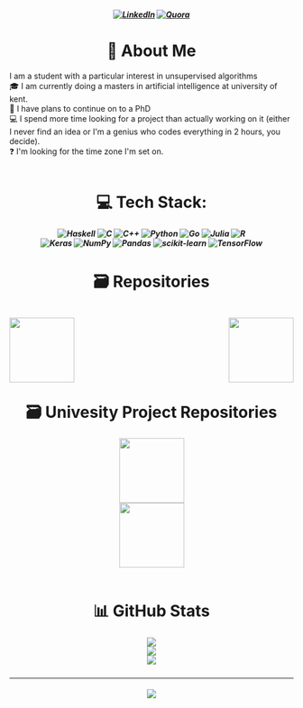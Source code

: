 

<h5 align="center">

[![LinkedIn](https://img.shields.io/badge/LinkedIn-%230077B5.svg?logo=linkedin&logoColor=white)](https://linkedin.com/in/Tom-Hermann)
[![Quora](https://img.shields.io/badge/Quora-%23B92B27.svg?logo=Quora&logoColor=white)](https://quora.com/profile/Thoum-Hermann)

</h5>

<h1 align="center"> 💫 About Me </h1>

I am a student with a particular interest in unsupervised algorithms<br>🎓 I am currently doing a masters in artificial intelligence at university of kent.<br>🔬 I have plans to continue on to a PhD<br>💻 I spend more time looking for a project than actually working on it (either I never find an idea or I'm a genius who codes everything in 2 hours, you decide).<br>❓ I'm looking for the time zone I'm set on.<br><br>



<h1 align="center">  💻 Tech Stack: </h1>

<h5 align="center">

![Haskell](https://img.shields.io/badge/Haskell-5e5086?style=plastic&logo=haskell&logoColor=white)
![C](https://img.shields.io/badge/c-%2300599C.svg?style=plastic&logo=c&logoColor=white)
![C++](https://img.shields.io/badge/c++-%2300599C.svg?style=plastic&logo=c%2B%2B&logoColor=white)
![Python](https://img.shields.io/badge/python-3670A0?style=plastic&logo=python&logoColor=ffdd54)
![Go](https://img.shields.io/badge/go-%2300ADD8.svg?style=plastic&logo=go&logoColor=white)
![Julia](https://img.shields.io/badge/-Julia-9558B2?style=plastic&logo=julia&logoColor=white)
![R](https://img.shields.io/badge/r-%23276DC3.svg?style=plastic&logo=r&logoColor=white)
<br>
![Keras](https://img.shields.io/badge/Keras-%23D00000.svg?style=plastic&logo=Keras&logoColor=white)
![NumPy](https://img.shields.io/badge/numpy-%23013243.svg?style=plastic&logo=numpy&logoColor=white)
![Pandas](https://img.shields.io/badge/pandas-%23150458.svg?style=plastic&logo=pandas&logoColor=white)
![scikit-learn](https://img.shields.io/badge/scikit--learn-%23F7931E.svg?style=plastic&logo=scikit-learn&logoColor=white)
![TensorFlow](https://img.shields.io/badge/TensorFlow-%23FF6F00.svg?style=plastic&logo=TensorFlow&logoColor=white)

</h5>

<h1 align="center"> 🗃️ Repositories </h1>

<h5>
<br>
<div width="100%" align="up">
    <a align="left" href="https://github.com/Tom-Hermann/Epitech-Lobby-Project" title="Epitech-Lobby-Project">
        <img align="left" height="115" src="https://github-readme-stats.vercel.app/api/pin/?username=Tom-Hermann&repo=Epitech-Lobby-Project&theme=react&border_color=61dafb&border_radius=10">
    </a>
    <a align="right" href="https://github.com/Tom-Hermann/My-Genetic-Art-Algorithm" title="My-Genetic-Art-Algorithm">
        <img align="right" height="115" src="https://github-readme-stats.vercel.app/api/pin/?username=Tom-Hermann&repo=My-Genetic-Art-Algorithm&theme=react&border_color=61dafb&border_radius=10">
    </a>
</div>
</h5>
<br><br><br><br><br>

<h1 align="center"> 🗃️ Univesity Project Repositories </h1>

<div width="100%" align="center">
    <a align="left" href="https://github.com/nathan-hoche/CarRacing" title="RL-Car-Racing-Benchmark">
        <img align="center" height="115" src="https://github-readme-stats.vercel.app/api/pin/?username=nathan-hoche&repo=CarRacing&theme=react&border_color=61dafb&border_radius=10">
    </a>
</div>
<div width="100%" align="center">
    <a align="right" href="https://github.com/Tom-Hermann/Kent-MCS-Project" title="Kent-MCS-Project">
        <img align="center" height="115" src="https://github-readme-stats.vercel.app/api/pin/?username=Tom-Hermann&repo=Kent-MCS-Project&theme=react&border_color=61dafb&border_radius=10">
    </a>
</div>
</h5>


<br>

 <h1 align="center"> 📊 GitHub Stats </h1>

 <h5 align="center">

![](https://github-readme-stats.vercel.app/api?username=Tom-Hermann&theme=dark&hide_border=false&include_all_commits=false&count_private=true)<br/>
![](https://github-readme-streak-stats.herokuapp.com/?user=Tom-Hermann&theme=dark&hide_border=false)<br/>
![](https://github-readme-stats.vercel.app/api/top-langs/?username=Tom-Hermann&theme=dark&hide_border=false&include_all_commits=false&count_private=true&layout=compact)

</h5>

---
 <h5 align="center">

[![](https://visitcount.itsvg.in/api?id=Tom-Hermann&icon=0&color=0)](https://visitcount.itsvg.in)
</h5>
